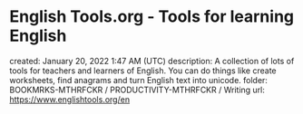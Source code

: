 # English Tools.org - Tools for learning English

created: January 20, 2022 1:47 AM (UTC)
description: A collection of lots of tools for teachers and learners of English. You can do things like create worksheets, find anagrams and turn English text into unicode.
folder: BOOKMRKS-MTHRFCKR / PRODUCTIVITY-MTHRFCKR / Writing
url: https://www.englishtools.org/en